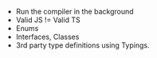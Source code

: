 - Run the compiler in the background
- Valid JS != Valid TS
- Enums
- Interfaces, Classes
- 3rd party type definitions using Typings.